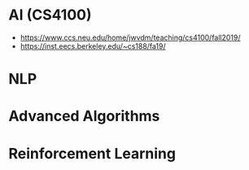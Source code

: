 # AI (CS4100)

* https://www.ccs.neu.edu/home/jwvdm/teaching/cs4100/fall2019/
* https://inst.eecs.berkeley.edu/~cs188/fa19/

# NLP 


# Advanced Algorithms


# Reinforcement Learning




